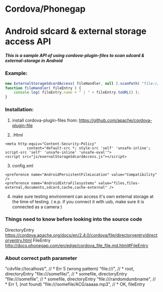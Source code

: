 # Cordova/Phonegap
# Android sdcard & external storage access API

##### This is a sample API of using cordova-plugin-files to scan sdcard & external-storage in Android

### Example:
```javascript
new ExternalStorageSdcardAccess( fileHandler, null ).scanPath( "file:///storage/sdcard1/music" );
function fileHandler( fileEntry ) {
    console.log( fileEntry.name + " | " + fileEntry.toURL() );
}
```

### Installation:

1.  install cordova-plugin-files from: https://github.com/apache/cordova-plugin-file

2.  .Html
```
<meta http-equiv="Content-Security-Policy"
          content="default-src *; style-src 'self' 'unsafe-inline'; script-src 'self' 'unsafe-inline' 'unsafe-eval'">
<script src="js/exernalStorageSdcardAccess.js"></script>
```
3.  config.xml
```
<preference name="AndroidPersistentFileLocation" value="Compatibility" />
<preference name="AndroidExtraFilesystems" value="files,files-external,documents,sdcard,cache,cache-external" />

```
4.  make sure testing environment can access it's own external storage at the time of testing. ( e.p. if you connect it with usb, make sure it is connected as a camera )

### Things need to know before looking into the source code
DirectoryEntry  https://cordova.apache.org/docs/en/2.4.0/cordova/file/directoryentry/directoryentry.html
FileEntry   http://docs.phonegap.com/en/edge/cordova_file_file.md.html#FileEntry

### About correct path parameter
"cdvfile://localhost/",                 // * Err 5 (wrong pattern)
"file:///",                             // * root, directoryEntry
"file:///somefile/",                    // * somefile, directoryEntry
"file:///somefile",                     // * somefile, directoryEntry
"file:///randomdumbname",               // * Err 1, (not found)
"file:///somefile/ACG/aaaaa.mp3",       // * OK, fileEntry
